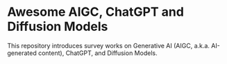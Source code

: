 # Awesome AIGC, ChatGPT and Diffusion Models

This repository introduces survey works on Generative AI (AIGC, a.k.a. AI-generated content), ChatGPT, and Diffusion Models. 
